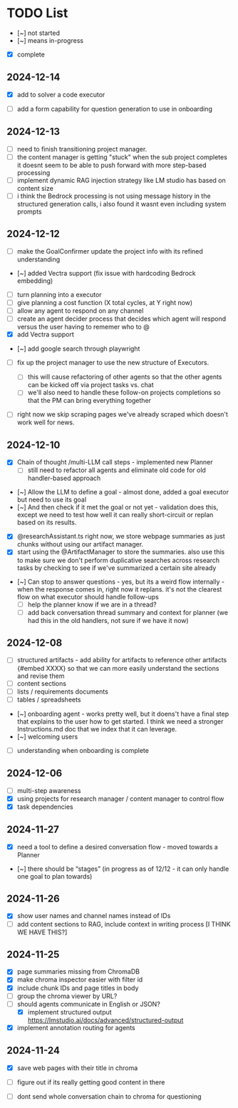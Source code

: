 # TODO List

 - [~] not started
 - [~] means in-progress
 - [x] complete

## 2024-12-14
- [x] add to solver a code executor
- [ ] add a form capability for question generation to use in onboarding


## 2024-12-13
- [ ] need to finish transitioning project manager.
- [ ] the content manager is getting "stuck" when the sub project completes it doesnt seem to be able to push forward with more step-based processing
- [ ] implement dynamic RAG injection strategy like LM studio has based on content size
- [ ] i think the Bedrock processing is not using message history in the structured generation calls, i also found it wasnt even including system prompts 

## 2024-12-12
 - [ ] make the GoalConfirmer update the project info with its refined understanding
 - [~] added Vectra support (fix issue with hardcoding Bedrock embedding)
 - [ ] turn planning into a executor
 - [ ] give planning a cost function (X total cycles, at Y right now)
 - [ ] allow any agent to respond on any channel
 - [ ] create an agent decider process that decides which agent will respond versus the user having to rememer who to @
 - [x] add Vectra support
 - [~] add google search through playwright
 - [ ] fix up the project manager to use the new structure of Executors.
   - [ ] this will cause refactoring of other agents so that the other agents can be kicked off via project tasks vs. chat
   - [ ] we'll also need to handle these follow-on projects completions so that the PM can bring everything together
- [ ] right now we skip scraping pages we've already scraped which doesn't work well for news.
   

## 2024-12-10
- [x] Chain of thought /multi-LLM call steps - implemented new Planner
  - [ ] still need to refactor all agents and eliminate old code for old handler-based approach
- [~] Allow the LLM to define a goal - almost done, added a goal executor but need to use its goal
- [~] And then check if it met the goal or not yet - validation does this, except we need to test how well it can really short-circuit or replan based on its results.
- [x] @researchAssistant.ts right now, we store webpage summaries as just chunks without using our artifact manager.
- [x] start using the @ArtifactManager to store the summaries. also use this to make sure we don't perform duplicative searches across research tasks by checking to see if we've summarized a certain site already
- [~] Can stop to answer questions - yes, but its a weird flow internally - when the response comes in, right now it replans. it's not the clearest flow on what executor should handle follow-ups
  - [ ] help the planner know if we are in a thread? 
  - [ ] add back conversation thread summary and context for planner (we had this in the old handlers, not sure if we have it now)

## 2024-12-08

- [ ] structured artifacts - add ability for artifacts to reference other artifacts {#embed XXXX} so that we can more easily understand the sections and revise them
- [ ] content sections
- [ ] lists / requirements documents
- [ ] tables / spreadsheets
- [~] onboarding agent - works pretty well, but it doens't have a final step that explains to the user how to get started. I think we need a stronger Instructions.md doc that we index that it can leverage.
- [~] welcoming users
- [ ] understanding when onboarding is complete

## 2024-12-06

- [ ] multi-step awareness
- [x] using projects for research manager / content manager to control flow
- [x] task dependencies

## 2024-11-27

- [x] need a tool to define a desired conversation flow - moved towards a Planner 
- [~] there should be “stages” (in progress as of 12/12 - it can only handle one goal to plan towards)

## 2024-11-26

- [x] show user names and channel names instead of IDs
- [ ] add content sections to RAG, include context in writing process [I THINK WE HAVE THIS?]

## 2024-11-25

- [x] page summaries missing from ChromaDB
- [x] make chroma inspector easier with filter id
- [x] include chunk IDs and page titles in body
- [ ] group the chroma viewer by URL?
- [ ] should agents communicate in English or JSON?
  - [x] implement structured output <https://lmstudio.ai/docs/advanced/structured-output>
- [x] implement annotation routing for agents

## 2024-11-24

- [x] save web pages with their title in chroma
- [ ] figure out if its really getting good content in there
- [ ] dont send whole conversation chain to chroma for questioning


